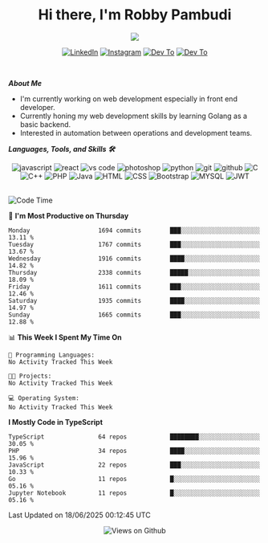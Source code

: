 <div align="center">
   <h1>Hi there, I'm Robby Pambudi </h1>

<img src="https://pronoun.cyou/x/y?subject=He&object=Him&height=20"> 
</div>

<p align='center'>
   <a href="https://www.linkedin.com/in/robbypambudi" target="_blank"><img src="https://img.shields.io/badge/LinkedIn-0077B5?style=for-the-badge&logo=linkedin&logoColor=white" alt="LinkedIn"></a>
   <a href="https://www.instagram.com/robbypambudi" target="_blank"><img src="https://img.shields.io/badge/Instagram-E4405F?style=for-the-badge&logo=instagram&logoColor=white" alt="Instagram"></a>
   <a href="https://dev.to/robbypambudi" target="_blank"><img src="https://img.shields.io/badge/dev.to-0A0A0A?style=for-the-badge&logo=dev.to&logoColor=white" alt="Dev To"></a>
   <a href="https://www.facebook.com/robbyulungpambudi" target="_blank"><img src="https://img.shields.io/badge/Facebook-1877F2?style=for-the-badge&logo=facebook&logoColor=white" alt="Dev To"></a>

</p> <p>
<br>
   
***About Me***
   
- I'm currently working on web development especially in front end developer.
- Currently honing my web development skills by learning Golang as a basic backend.
- Interested in automation between operations and development teams.
 
   
***Languages, Tools, and Skills 🛠***

   <div align="center">
   <img src="https://img.shields.io/badge/JavaScript-F7DF1E?style=for-the-badge&logo=javascript&logoColor=black" alt="javascript" />
      <img src="https://img.shields.io/badge/React-61DAFB?style=for-the-badge&logo=react&logoColor=black" alt="react" />
      <img src="https://img.shields.io/badge/vs%20code-007ACC?style=for-the-badge&logo=visual%20studio%20code&logoColor=white" alt="vs code" />
      <img src="https://img.shields.io/badge/adobe%20photoshop-31A8FF?style=for-the-badge&logo=adobe%20photoshop&logoColor=white" alt="photoshop" />
      <img src="https://img.shields.io/badge/python-3776AB?style=for-the-badge&logo=python&logoColor=white" alt="python" />
      <img src="https://img.shields.io/badge/Git-F05032?style=for-the-badge&logo=git&logoColor=white" alt="git" />
      <img src="https://img.shields.io/badge/GitHub-100000?style=for-the-badge&logo=github&logoColor=white" alt="github" />
      <img src="https://img.shields.io/badge/c-%2300599C.svg?style=for-the-badge&logo=c&logoColor=white" alt="C" />
      <img src="https://img.shields.io/badge/c++-%2300599C.svg?style=for-the-badge&logo=c%2B%2B&logoColor=white" alt="C++" />   
      <img src="https://img.shields.io/badge/PHP-777BB4?style=for-the-badge&logo=php&logoColor=white" alt="PHP" />
      <img src="https://img.shields.io/badge/Java-ED8B00?style=for-the-badge&logo=java&logoColor=white" alt="Java"/>
      <img src="https://img.shields.io/badge/HTML5-E34F26?style=for-the-badge&logo=html5&logoColor=white" alt="HTML" />
      <img src="https://img.shields.io/badge/CSS-239120?&style=for-the-badge&logo=css3&logoColor=white" alt ="CSS" />
      <img src="https://img.shields.io/badge/Bootstrap-563D7C?style=for-the-badge&logo=bootstrap&logoColor=white" alt="Bootstrap" />
      <img src="https://img.shields.io/badge/MySQL-00000F?style=for-the-badge&logo=mysql&logoColor=white" alt="MYSQL" />
      <img src="https://img.shields.io/badge/json%20web%20tokens-323330?style=for-the-badge&logo=json-web-tokens&logoColor=pink" alt="JWT" />
      
   </div><br>
   
<!--START_SECTION:waka-->
![Code Time](http://img.shields.io/badge/Code%20Time-1%2C311%20hrs%2048%20mins-blue)

📅 **I'm Most Productive on Thursday** 

```text
Monday                   1694 commits        ███░░░░░░░░░░░░░░░░░░░░░░   13.11 % 
Tuesday                  1767 commits        ███░░░░░░░░░░░░░░░░░░░░░░   13.67 % 
Wednesday                1916 commits        ████░░░░░░░░░░░░░░░░░░░░░   14.82 % 
Thursday                 2338 commits        █████░░░░░░░░░░░░░░░░░░░░   18.09 % 
Friday                   1611 commits        ███░░░░░░░░░░░░░░░░░░░░░░   12.46 % 
Saturday                 1935 commits        ████░░░░░░░░░░░░░░░░░░░░░   14.97 % 
Sunday                   1665 commits        ███░░░░░░░░░░░░░░░░░░░░░░   12.88 % 
```


📊 **This Week I Spent My Time On** 

```text
💬 Programming Languages: 
No Activity Tracked This Week

🐱‍💻 Projects: 
No Activity Tracked This Week

💻 Operating System: 
No Activity Tracked This Week
```

**I Mostly Code in TypeScript** 

```text
TypeScript               64 repos            ████████░░░░░░░░░░░░░░░░░   30.05 % 
PHP                      34 repos            ████░░░░░░░░░░░░░░░░░░░░░   15.96 % 
JavaScript               22 repos            ███░░░░░░░░░░░░░░░░░░░░░░   10.33 % 
Go                       11 repos            █░░░░░░░░░░░░░░░░░░░░░░░░   05.16 % 
Jupyter Notebook         11 repos            █░░░░░░░░░░░░░░░░░░░░░░░░   05.16 % 
```




 Last Updated on 18/06/2025 00:12:45 UTC
<!--END_SECTION:waka-->

<div align="center">
<img src="https://komarev.com/ghpvc/?username=robbypambudi&color=green" alt="Views on Github" />
</div>

